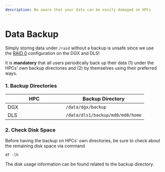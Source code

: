 ```yaml
---
description: Be aware that your data can be easily damaged on HPCs
---
```


# Data Backup

Simply storing data under `/raid` without a backup is unsafe since we use the [RAID 0](https://en.wikipedia.org/wiki/Standard\_RAID\_levels#RAID\_0) configuration on the DGX and DLS!

It is **mandatory** that all users periodically back up their data (1) under the HPCs' own backup directories and (2) by themselves using their preferred ways.

### 1. Backup Directories

<table><thead><tr><th width="172">HPC</th><th>Backup Directory</th></tr></thead><tbody><tr><td>DGX</td><td><code>/data/dgx/backup</code></td></tr><tr><td>DLS</td><td><code>/data/dls1/backup/md0/md0/home</code></td></tr></tbody></table>

### 2. Check Disk Space

Before having the backup on HPCs' own directories, be sure to check about the remaining disk space via command

```
df -lh
```

The disk usage information can be found related to the backup directory.

